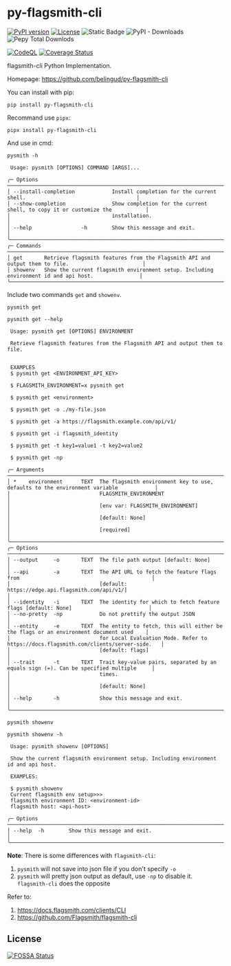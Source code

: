 # py-flagsmith-cli


[![PyPI version](https://badge.fury.io/py/py-flagsmith-cli.svg)](https://pypi.org/project/py-flagsmith-cli/) [![License](https://img.shields.io/github/license/belingud/py-flagsmith-cli.svg)](https://opensource.org/licenses/MIT) ![Static Badge](https://img.shields.io/badge/language-Python-%233572A5) ![PyPI - Downloads](https://img.shields.io/pypi/dm/py-flagsmith-cli?logo=python)
![Pepy Total Downlods](https://img.shields.io/pepy/dt/py-flagsmith-cli?logo=python)


[![CodeQL](https://github.com/belingud/py-flagsmith-cli/actions/workflows/github-code-scanning/codeql/badge.svg)](https://github.com/belingud/py-flagsmith-cli/actions/workflows/github-code-scanning/codeql) [![Coverage Status](https://coveralls.io/repos/github/belingud/py-flagsmith-cli/badge.svg?branch=master)](https://coveralls.io/github/belingud/py-flagsmith-cli?branch=master)

flagsmith-cli Python Implementation.

Homepage: https://github.com/belingud/py-flagsmith-cli

You can install with pip:

```shell
pip install py-flagsmith-cli
```

Recommand use `pipx`:

```shell
pipx install py-flagsmith-cli
```

And use in cmd:

```shell
pysmith -h

 Usage: pysmith [OPTIONS] COMMAND [ARGS]...

╭─ Options ────────────────────────────────────────────────────────────────────────────────────────────────────╮
│ --install-completion            Install completion for the current shell.                                    │
│ --show-completion               Show completion for the current shell, to copy it or customize the           │
│                                 installation.                                                                │
│ --help                -h        Show this message and exit.                                                  │
╰──────────────────────────────────────────────────────────────────────────────────────────────────────────────╯
╭─ Commands ───────────────────────────────────────────────────────────────────────────────────────────────────╮
│ get       Retrieve flagsmith features from the Flagsmith API and output them to file.                        │
│ showenv   Show the current flagsmith environment setup. Including environment id and api host.               │
╰──────────────────────────────────────────────────────────────────────────────────────────────────────────────╯
```

Include two commands `get` and `showenv`.

`pysmith get`


```shell
pysmith get --help

 Usage: pysmith get [OPTIONS] ENVIRONMENT

 Retrieve flagsmith features from the Flagsmith API and output them to file.


 EXAMPLES
 $ pysmith get <ENVIRONMENT_API_KEY>

 $ FLAGSMITH_ENVIRONMENT=x pysmith get

 $ pysmith get <environment>

 $ pysmith get -o ./my-file.json

 $ pysmith get -a https://flagsmith.example.com/api/v1/

 $ pysmith get -i flagsmith_identity

 $ pysmith get -t key1=value1 -t key2=value2

 $ pysmith get -np

╭─ Arguments ───────────────────────────────────────────────────────────────────────────────────────────────────────╮
│ *    environment      TEXT  The flagsmith environment key to use, defaults to the environment variable            │
│                             FLAGSMITH_ENVIRONMENT                                                                 │
│                             [env var: FLAGSMITH_ENVIRONMENT]                                                      │
│                             [default: None]                                                                       │
│                             [required]                                                                            │
╰───────────────────────────────────────────────────────────────────────────────────────────────────────────────────╯
╭─ Options ─────────────────────────────────────────────────────────────────────────────────────────────────────────╮
│ --output     -o       TEXT  The file path output [default: None]                                                  │
│ --api        -a       TEXT  The API URL to fetch the feature flags from                                           │
│                             [default: https://edge.api.flagsmith.com/api/v1/]                                     │
│ --identity   -i       TEXT  The identity for which to fetch feature flags [default: None]                         │
│ --no-pretty  -np            Do not prettify the output JSON                                                       │
│ --entity     -e       TEXT  The entity to fetch, this will either be the flags or an environment document used    │
│                             for Local Evaluation Mode. Refer to https://docs.flagsmith.com/clients/server-side.   │
│                             [default: flags]                                                                      │
│ --trait      -t       TEXT  Trait key-value pairs, separated by an equals sign (=). Can be specified multiple     │
│                             times.                                                                                │
│                             [default: None]                                                                       │
│ --help       -h             Show this message and exit.                                                           │
╰───────────────────────────────────────────────────────────────────────────────────────────────────────────────────╯
```

`pysmith showenv`


```shell
pysmith showenv -h

 Usage: pysmith showenv [OPTIONS]

 Show the current flagsmith environment setup. Including environment id and api host.

 EXAMPLES:

 $ pysmith showenv
 Current flagsmith env setup>>>
 flagsmith environment ID: <environment-id>
 flagsmith host: <api-host>

╭─ Options ────────────────────────────────────────────────────────────────────────────────────────────────────╮
│ --help  -h        Show this message and exit.                                                                │
╰──────────────────────────────────────────────────────────────────────────────────────────────────────────────╯
```

**Note**: There is some differences with `flagsmith-cli`:

1. `pysmith` will not save into json file if you don't specify `-o`
2. `pysmith` will pretty json output as default, use `-np` to disable it. `flagsmith-cli` does the opposite

Refer to:

1. https://docs.flagsmith.com/clients/CLI
2. https://github.com/Flagsmith/flagsmith-cli



## License
[![FOSSA Status](https://app.fossa.com/api/projects/git%2Bgithub.com%2Fbelingud%2Fpy-flagsmith-cli.svg?type=large)](https://app.fossa.com/projects/git%2Bgithub.com%2Fbelingud%2Fpy-flagsmith-cli?ref=badge_large)

